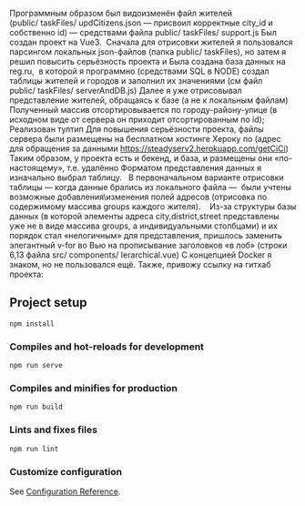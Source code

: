 Программным образом был видоизменён файл жителей (public/ taskFiles/ updCitizens.json — присвоил корректные city_id и собственно id) — средствами файла public/ taskFiles/ support.js
Был создан проект на Vue3. 
Сначала для отрисовки жителей я пользовался парсингом локальных json-файлов (папка public/ taskFiles),
но затем я решил повысить серьёзность проекта и
Была создана база данных на reg.ru,  в которой я программно (средствами SQL в NODE) создал таблицы жителей и городов и заполнил их значениями (см файл public/ taskFiles/ serverAndDB.js)
Далее я уже отрисовывал представление жителей, обращаясь к базе (а не к локальным файлам)
Полученный массив отсортировывается по городу-району-улице (в исходном виде от сервера он приходит отсортированным по id);
Реализован тултип
Для повышения серьёзности проекта, файлы сервера были размещены на бесплатном хостинге Хероку по (адрес для обращения за данными https://steadyserv2.herokuapp.com/getCiCi)
Таким образом, у проекта есть и бекенд, и база, и размещены они «по-настоящему», т.е. удалённо
Форматом представления данных я изначально выбрал таблицу.
  В первоначальном варианте отрисовки таблицы — когда данные брались из локального файла —  были учтены возможные добавления\изменения полей адресов (отрисовка по содержимому массива groups каждого жителя).
   Из-за структуры базы данных (в которой элементы адреса city,district,street представлены уже не в виде массива groups, а индивидуальными столбцами) и их порядок стал «нелогичным» для представления, пришлось заменить элегантный v-for во Вью на прописывание заголовков «в лоб» (строки 6,13 файла src/ сomponents/ Ierarchical.vue)
С концепцией Docker я знаком, но не пользовался ещё.
Также, привожу ссылку на гитхаб проекта: 

## Project setup
```
npm install
```

### Compiles and hot-reloads for development
```
npm run serve
```

### Compiles and minifies for production
```
npm run build
```

### Lints and fixes files
```
npm run lint
```

### Customize configuration
See [Configuration Reference](https://cli.vuejs.org/config/).
